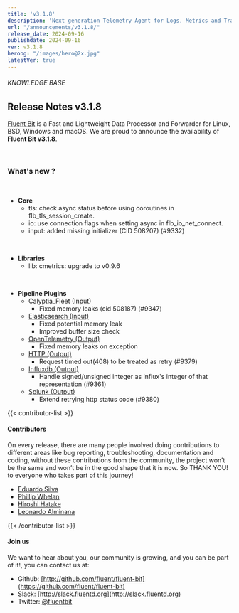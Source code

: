 ```yaml
---
title: 'v3.1.8'
description: 'Next generation Telemetry Agent for Logs, Metrics and Traces. '
url: "/announcements/v3.1.8/"
release_date: 2024-09-16
publishdate: 2024-09-16
ver: v3.1.8
herobg: "/images/hero@2x.jpg"
latestVer: true
---
```


###### KNOWLEDGE BASE

## Release Notes v3.1.8

[Fluent Bit](https://fluentbit.io) is a Fast and Lightweight Data Processor and Forwarder for Linux, BSD, Windows and macOS. We are proud to announce the availability of **Fluent Bit v3.1.8**.

<br>

### What's new ?

<br>

 - __Core__
   - tls: check async status before using coroutines in flb_tls_session_create.
   - io: use connection flags when setting async in flb_io_net_connect.
   - input: added missing initializer (CID 508207) (#9332)

<br>

 - __Libraries__
   - lib: cmetrics: upgrade to v0.9.6

<br>

 - __Pipeline Plugins__
   - Calyptia_Fleet (Input)
      - Fixed memory leaks (cid 508187) (#9347)
   - [Elasticsearch (Input)](https://docs.fluentbit.io/manual/3.1/pipeline/inputs/elasticsearch/)
      - Fixed potential memory leak
      - Improved buffer size check
   - [OpenTelemetry (Output)](https://docs.fluentbit.io/manual/3.1/pipeline/outputs/opentelemetry/)
      - Fixed memory leaks on exception
   - [HTTP (Output)](https://docs.fluentbit.io/manual/3.1/pipeline/outputs/http/)
      - Request timed out(408) to be treated as retry (#9379)
   - [Influxdb (Output)](https://docs.fluentbit.io/manual/3.1/pipeline/outputs/influxdb/)
      - Handle signed/unsigned integer as influx's integer of that representation (#9361)
   - [Splunk (Output)](https://docs.fluentbit.io/manual/3.1/pipeline/outputs/splunk/)
      - Extend retrying http status code (#9380)

{{< contributor-list >}}

#### Contributors

On every release, there are many people involved doing contributions to different areas like bug reporting, troubleshooting, documentation and coding, without these contributions from the community, the project won’t be the same and won’t be in the good shape that it is now. So THANK YOU! to everyone who takes part of this journey!


- [Eduardo Silva](https://github.com/edsiper)
- [Phillip Whelan](https://github.com/pwhelan)
- [Hiroshi Hatake](https://github.com/cosmo0920)
- [Leonardo Alminana](https://github.com/leonardo-albertovich)

{{< /contributor-list >}}

#### Join us

We want to hear about you, our community is growing, and you can be part of it!, you can contact us at:

* Github: [http://github.com/fluent/fluent-bit](https://github.com/fluent/fluent-bit)
* Slack: [http://slack.fluentd.org](http://slack.fluentd.org)
* Twitter: [@fluentbit](https://twitter.com/fluentbit)